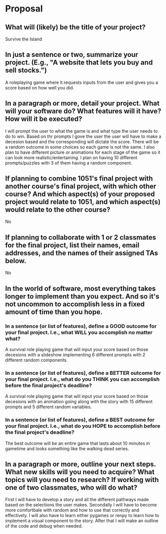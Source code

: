 # Proposal

## What will (likely) be the title of your project?

Survive the Island

## In just a sentence or two, summarize your project. (E.g., "A website that lets you buy and sell stocks.")

A roleplaying game where it requests inputs from the user and gives you a score based on how well you did.

## In a paragraph or more, detail your project. What will your software do? What features will it have? How will it be executed?

I will prompt the user to what the game is and what type the user needs to do to win. Based on thr prompts I gove the user the user will have to make a decesion based and the corresponding will dictate the score. There will be a random outcome in some choices so each game is not the same. I also plan to have different picture or animations for each stage of the game so it can look more realistic/entertaining. I plan on having 10 different prompts/puzzles with 3 of them having a random component.

## If planning to combine 1051's final project with another course's final project, with which other course? And which aspect(s) of your proposed project would relate to 1051, and which aspect(s) would relate to the other course?

No

## If planning to collaborate with 1 or 2 classmates for the final project, list their names, email addresses, and the names of their assigned TAs below.

No

## In the world of software, most everything takes longer to implement than you expect. And so it's not uncommon to accomplish less in a fixed amount of time than you hope.

### In a sentence (or list of features), define a GOOD outcome for your final project. I.e., what WILL you accomplish no matter what?

A survival role playing game that will input your score based on those decesions with a slideshow implementing 6 different prompts with 2 different random components.

### In a sentence (or list of features), define a BETTER outcome for your final project. I.e., what do you THINK you can accomplish before the final project's deadline?

A survival role playing game that will input your score based on those decesions with an animation going along with the story with 15 different prompts and 5 different random variables.

### In a sentence (or list of features), define a BEST outcome for your final project. I.e., what do you HOPE to accomplish before the final project's deadline?

The best outcome will be an entire game that lasts about 10 minutes in gametime and looks something like the walking dead series.

## In a paragraph or more, outline your next steps. What new skills will you need to acquire? What topics will you need to research? If working with one of two classmates, who will do what?

First I will have to develop a story and all the different pathways made based on the selections the user makes. Secondally I will have to become more comfortbale with random and how to use that correctly and effectively. I will also have to learn either pygames or renpy to learn how to implement a visual component to the story. After that I will make an outline of the code and debug when needed. 
